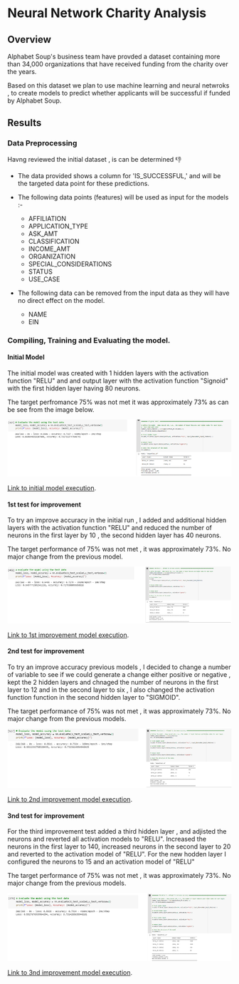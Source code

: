 # Neural Network Charity Analysis

## Overview

Alphabet Soup's business team have provded a dataset containing more than 34,000 organizations that have received funding from the charity over the years.

Based on this dataset we plan to use machine learning and neural netwroks , to create models to predict whether applicants will be successful if funded by Alphabet Soup.

## Results

### Data Preprocessing

Havng reviewed the initial dataset , is can be determined 👎

- The data provided shows a column for 'IS_SUCCESSFUL,' and will be the targeted data point for these predictions.
- The following data points (features) will be used as input for the models :- 
  - AFFILIATION
  - APPLICATION_TYPE
  - ASK_AMT
  - CLASSIFICATION
  - INCOME_AMT
  - ORGANIZATION
  - SPECIAL_CONSIDERATIONS
  - STATUS
  - USE_CASE

- The following data can be removed from the input data as they will have no direct effect on the model.
  - NAME
  - EIN

### Compiling, Training and Evaluating the model.

#### Initial Model

The initial model was created with 1 hidden layers with the activation function "RELU" and and output layer with the activation function "Signoid" with the first hidden layer having 80 neurons.

The target perfromance 75% was not met it was approximately 73% as can be see from the image below.

![Summary retiring](/Resources/Original_model.PNG)

[Link to initial model execution].

[Link to initial model execution]: https://github.com/JohnFortucci/Neural_Network_Charity_Analysis/blob/main/AlphabetSoupCharity_Optimization_original.h5 

#### 1st test for improvement

To try an improve accuracy in the initial run , I added and additional hidden layers with the activation function "RELU" and reduced the number of neurons in the first layer by 10 , the second hidden layer has 40 neurons.

The target performance of 75% was not met , it was approximately 73%. No major change from the previous model.

![Summary retiring](/Resources/first_optimization.PNG)

[Link to 1st improvement model execution].

[Link to 1st improvement model execution]: https://github.com/JohnFortucci/Neural_Network_Charity_Analysis/blob/main/AlphabetSoupCharity_Optimization_opt_run_1.h5 

#### 2nd test for improvement

To try an improve accuracy previous models , I decided to change a number of variable to see if we could generate a change either positive or negative , kept the 2 hidden layers and chnaged the number of neurons in the first layer to 12 and in the second layer to six , I also changed the activation function function in the second hidden layer to "SIGMOID".

The target performance of 75% was not met , it was approximately 73%. No major change from the previous models.

![Summary retiring](/Resources/second_optimization.PNG)

[Link to 2nd improvement model execution].

[Link to 2nd improvement model execution]: https://github.com/JohnFortucci/Neural_Network_Charity_Analysis/blob/main/AlphabetSoupCharity_Optimization_opt_run_2.h5 

#### 3nd test for improvement

For the third improvement test added a third hidden layer , and adjisted the neurons and reverted all activation models to "RELU". Increased the neurons in the first layer to 140, increased neurons in the second layer to 20 and reverted to the activation model of "RELU". For the new hodden layer I configured the neurons to 15 and an activation model of "RELU"

The target performance of 75% was not met , it was approximately 73%. No major change from the previous models.

![Summary retiring](/Resources/third_optimization.PNG)

[Link to 3nd improvement model execution].

[Link to 3nd improvement model execution]: https://github.com/JohnFortucci/Neural_Network_Charity_Analysis/blob/main/AlphabetSoupCharity_Optimization_opt_run_3.h5 
